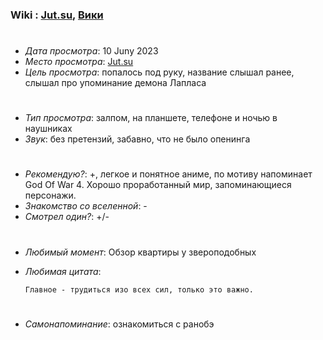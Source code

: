 ### Wiki : [Jut.su](https://jut.su/), [Вики](https://en.wikipedia.org/wiki/Mushoku_Tensei)

#

* *Дата просмотра*: 10 Juny 2023
* *Место просмотра*: [Jut.su](https://jut.su/mushoku-tensei/)
* *Цель просмотра*: попалось под руку, название слышал ранее, слышал про упоминание демона Лапласа

#

* *Тип просмотра*: залпом, на планшете, телефоне и ночью в наушниках
* *Звук*: без претензий, забавно, что не было опенинга

#
* *Рекомендую?*: +, легкое и понятное аниме, по мотиву напоминает God Of War 4. Хорошо проработанный мир, запоминающиеся персонажи.
* *Знакомство со вселенной*: -
* *Смотрел один?*: +/-

#
* *Любимый момент*: Обзор квартиры у звероподобных
* *Любимая цитата*: 

    ```
    Главное - трудиться изо всех сил, только это важно.
    ```
#
* *Самонапоминание*: ознакомиться с ранобэ
#
